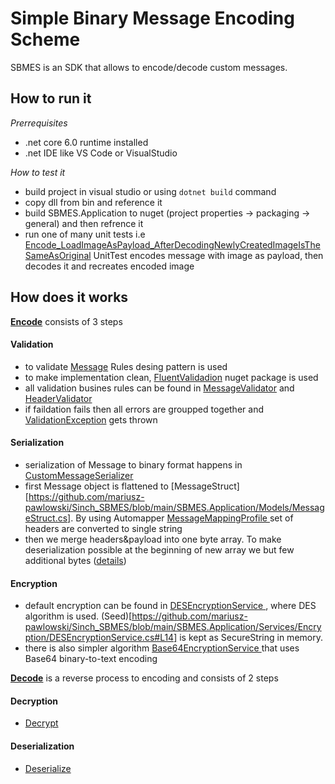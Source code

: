 # Simple Binary Message Encoding Scheme

SBMES is an SDK that allows to encode/decode custom messages.

## How to run it 

_Prerrequisites_
- .net core 6.0 runtime installed
- .net IDE like VS Code or VisualStudio

_How to test it_ 
- build project in visual studio or  using ```dotnet build``` command
- copy dll from bin and reference it
- build SBMES.Application to nuget (project properties -> packaging -> general) and then refrence it
- run one of many unit tests  i.e [Encode_LoadImageAsPayload_AfterDecodingNewlyCreatedImageIsTheSameAsOriginal](https://github.com/mariusz-pawlowski/Sinch_SBMES/blob/main/SBMES.Application.Tests/Services/MessageCodecTests.cs#L57) UnitTest encodes message with image as payload, then decodes it and recreates encoded image

##  How does it works 
**[Encode](https://github.com/mariusz-pawlowski/Sinch_SBMES/blob/main/SBMES.Application/Services/MessageCodec.cs#L37)** consists of 3 steps

#### Validation
- to validate [Message](https://github.com/mariusz-pawlowski/Sinch_SBMES/blob/main/SBMES.Application/Models/Message.cs) Rules desing pattern is used
- to make implementation clean, [FluentValidadion](https://www.nuget.org/packages/fluentvalidation/) nuget package is used
- all validation busines rules can be found in [MessageValidator](https://github.com/mariusz-pawlowski/Sinch_SBMES/blob/main/SBMES.Application/Validators/MessageValidator.cs) and [HeaderValidator ](https://github.com/mariusz-pawlowski/Sinch_SBMES/blob/main/SBMES.Application/Validators/HeaderValidator.cs)
- if faildation fails then all errors are groupped together and [ValidationException](https://github.com/mariusz-pawlowski/Sinch_SBMES/blob/main/SBMES.Application/Services/MessageCodec.cs#L42) gets thrown

#### Serialization
- serialization of Message to binary format happens in  [CustomMessageSerializer](https://github.com/mariusz-pawlowski/Sinch_SBMES/blob/main/SBMES.Application/Services/Serializer/CustomMessageSerializer.cs)
- first Message object is flattened to [MessageStruct][https://github.com/mariusz-pawlowski/Sinch_SBMES/blob/main/SBMES.Application/Models/MessageStruct.cs]. By using Automapper [MessageMappingProfile ](https://github.com/mariusz-pawlowski/Sinch_SBMES/blob/main/SBMES.Application/AutoMaper/MessageMappingProfile.cs) set of headers are converted to single string
- then we merge headers&payload into one byte array. To make deserialization possible at the beginning of new array we but few additional bytes ([details](https://github.com/mariusz-pawlowski/Sinch_SBMES/blob/main/SBMES.Application/Services/Serializer/CustomMessageSerializer.cs#L25))

#### Encryption
- default encryption can be found in [DESEncryptionService ](https://github.com/mariusz-pawlowski/Sinch_SBMES/blob/main/SBMES.Application/Services/Encryption/DESEncryptionService.cs), where DES algorithm is used. (Seed)[https://github.com/mariusz-pawlowski/Sinch_SBMES/blob/main/SBMES.Application/Services/Encryption/DESEncryptionService.cs#L14] is kept as SecureString in memory.
- there is also simpler algorithm [Base64EncryptionService ](https://github.com/mariusz-pawlowski/Sinch_SBMES/blob/main/SBMES.Application/Services/Encryption/Base64EncryptionService.cs) that uses Base64 binary-to-text encoding

**[Decode](https://github.com/mariusz-pawlowski/Sinch_SBMES/blob/main/SBMES.Application/Services/MessageCodec.cs#L55)** is a reverse process to encoding and consists of 2 steps
#### Decryption
- [Decrypt](https://github.com/mariusz-pawlowski/Sinch_SBMES/blob/main/SBMES.Application/Services/Encryption/DESEncryptionService.cs#L31)

#### Deserialization
- [Deserialize](https://github.com/mariusz-pawlowski/Sinch_SBMES/blob/main/SBMES.Application/Services/Serializer/CustomMessageSerializer.cs#L28)